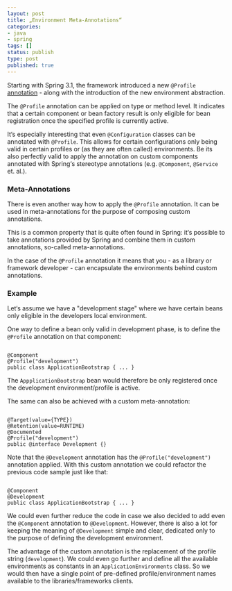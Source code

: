 ```yaml
---
layout: post
title: „Environment Meta-Annotations“
categories:
- java
- spring
tags: []
status: publish
type: post
published: true
---
```


Starting with Spring 3.1, the framework introduced a new `@Profile` [annotation](https://docs.spring.io/spring-framework/docs/current/javadoc-api/org/springframework/context/annotation/Profile.html) - along with the introduction of the new environment abstraction.

The `@Profile` annotation can be applied on type or method level. It indicates that a certain component or bean factory result is only eligible for bean registration once the specified profile is currently active. 

It‘s especially interesting that even `@Configuration` classes can be annotated with `@Profile`. This allows for certain configurations only being valid in certain profiles or (as they are often called) environments. Be its also perfectly valid to apply the annotation on custom components annotated with Spring‘s stereotype annotations (e.g. `@Component`, `@Service` et. al.). 

### Meta-Annotations

There is even another way how to apply the `@Profile` annotation. It can be used in meta-annotations for the purpose of composing custom annotations. 

This is a common property that is quite often found in Spring: it‘s possible to take annotations provided by Spring and combine them in custom annotations, so-called meta-annotations.

In the case of the `@Profile` annotation it means that you - as a library or framework developer - can encapsulate the environments behind custom annotations. 

### Example

Let‘s assume we have a "development stage" where we have certain beans only eligible in the developers local environment. 

One way to define a bean only valid in development phase, is to define the `@Profile` annotation on that component:

<pre><code class="language-groovy">
@Component
@Profile("development")
public class ApplicationBootstrap { ... }
</code></pre>

The `AppplicationBootstrap` bean would therefore be only registered once the development environment/profile is active.

The same can also be achieved with a custom meta-annotation:

<pre><code class="language-groovy">
@Target(value={TYPE})
@Retention(value=RUNTIME)
@Documented
@Profile("development")
public @interface Development {}
</code></pre>

Note that the `@Development` annotation has the `@Profile("development")` annotation applied. With this custom annotation we could refactor the previous code sample just like that:

<pre><code class="language-groovy">
@Component
@Development
public class ApplicationBootstrap { ... }
</code></pre>

We could even further reduce the code in case we also decided to add even the `@Component` annotation to `@Development`. However, there is also a lot for keeping the meaning of `@Development` simple and clear, dedicated only to the purpose of defining the development environment. 

The advantage of the custom annotation is the replacement of the profile string (`development`). We could even go further and define all the available environments as constants in an `ApplicationEnvironments` class. So we would then have a single point of pre-defined profile/environment names available to the libraries/frameworks clients.
